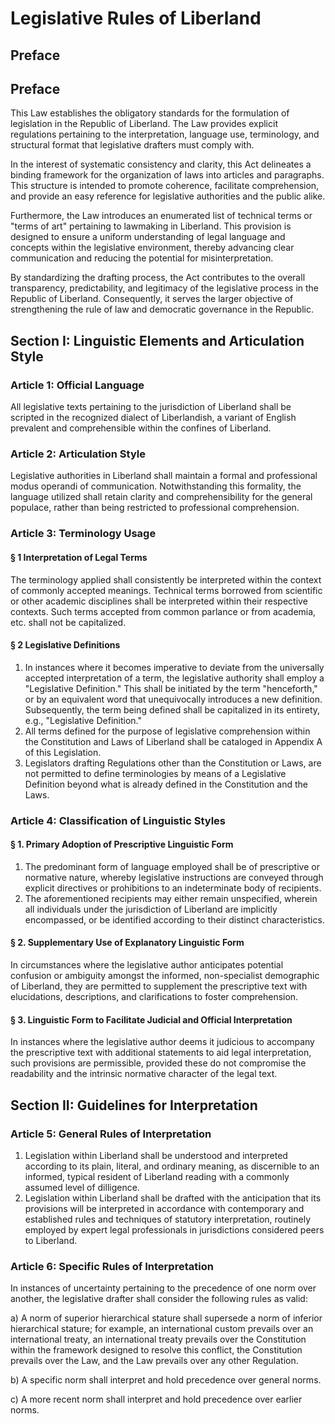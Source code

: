 # Legislative Rules of Liberland

## Preface
## Preface
This Law establishes the obligatory standards for the formulation of legislation in the Republic of Liberland. The Law provides explicit regulations pertaining to the interpretation, language use, terminology, and structural format that legislative drafters must comply with. 

In the interest of systematic consistency and clarity, this Act delineates a binding framework for the organization of laws into articles and paragraphs. This structure is intended to promote coherence, facilitate comprehension, and provide an easy reference for legislative authorities and the public alike.

Furthermore, the Law introduces an enumerated list of technical terms or "terms of art" pertaining to lawmaking in Liberland. This provision is designed to ensure a uniform understanding of legal language and concepts within the legislative environment, thereby advancing clear communication and reducing the potential for misinterpretation.

By standardizing the drafting process, the Act contributes to the overall transparency, predictability, and legitimacy of the legislative process in the Republic of Liberland. Consequently, it serves the larger objective of strengthening the rule of law and democratic governance in the Republic.

## Section I: Linguistic Elements and Articulation Style

### Article 1: Official Language
All legislative texts pertaining to the jurisdiction of Liberland shall be scripted in the recognized dialect of Liberlandish, a variant of English prevalent and comprehensible within the confines of Liberland.

### Article 2: Articulation Style
Legislative authorities in Liberland shall maintain a formal and professional modus operandi of communication. Notwithstanding this formality, the language utilized shall retain clarity and comprehensibility for the general populace, rather than being restricted to professional comprehension.

### Article 3: Terminology Usage
#### § 1 Interpretation of Legal Terms
The terminology applied shall consistently be interpreted within the context of commonly accepted meanings. Technical terms borrowed from scientific or other academic disciplines shall be interpreted within their respective contexts. Such terms accepted from common parlance or from academia, etc. shall not be capitalized.

#### § 2 Legislative Definitions
1. In instances where it becomes imperative to deviate from the universally accepted interpretation of a term, the legislative authority shall employ a "Legislative Definition." This shall be initiated by the term "henceforth," or by an equivalent word that unequivocally introduces a new definition. Subsequently, the term being defined shall be capitalized in its entirety, e.g., "Legislative Definition."
2. All terms defined for the purpose of legislative comprehension within the Constitution and Laws of Liberland shall be cataloged in Appendix A of this Legislation.
3. Legislators drafting Regulations other than the Constitution or Laws, are not permitted to define terminologies by means of a Legislative Definition beyond what is already defined in the Constitution and the Laws.

### Article 4: Classification of Linguistic Styles
#### § 1. Primary Adoption of Prescriptive Linguistic Form
1. The predominant form of language employed shall be of prescriptive or normative nature, whereby legislative instructions are conveyed through explicit directives or prohibitions to an indeterminate body of recipients.
2. The aforementioned recipients may either remain unspecified, wherein all individuals under the jurisdiction of Liberland are implicitly encompassed, or be identified according to their distinct characteristics.

#### § 2. Supplementary Use of Explanatory Linguistic Form
In circumstances where the legislative author anticipates potential confusion or ambiguity amongst the informed, non-specialist demographic of Liberland, they are permitted to supplement the prescriptive text with elucidations, descriptions, and clarifications to foster comprehension.

#### § 3. Linguistic Form to Facilitate Judicial and Official Interpretation
In instances where the legislative author deems it judicious to accompany the prescriptive text with additional statements to aid legal interpretation, such provisions are permissible, provided these do not compromise the readability and the intrinsic normative character of the legal text.

## Section II: Guidelines for Interpretation
### Article 5: General Rules of Interpretation
1. Legislation within Liberland shall be understood and interpreted according to its plain, literal, and ordinary meaning, as discernible to an informed, typical resident of Liberland reading with a commonly assumed level of dilligence.
2. Legislation within Liberland shall be drafted with the anticipation that its provisions will be interpreted in accordance with contemporary and established rules and techniques of statutory interpretation, routinely employed by expert legal professionals in jurisdictions considered peers to Liberland.

### Article 6: Specific Rules of Interpretation
In instances of uncertainty pertaining to the precedence of one norm over another, the legislative drafter shall consider the following rules as valid:

a) A norm of superior hierarchical stature shall supersede a norm of inferior hierarchical stature; for example, an international custom prevails over an international treaty, an international treaty prevails over the Constitution within the framework designed to resolve this conflict, the Constitution prevails over the Law, and the Law prevails over any other Regulation.

b) A specific norm shall interpret and hold precedence over general norms.

c) A more recent norm shall interpret and hold precedence over earlier norms.


